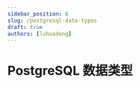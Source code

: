 ```yaml
---
sidebar_position: 6
slug: /postgresql-data-types
draft: true
authors: [luhuadong]
---
```


# PostgreSQL 数据类型

